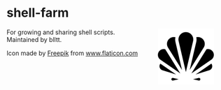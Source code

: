 # shell-farm
<img src="https://github.com/shell-farm/README/raw/main/shell2.png"
    align="right"
    style='padding: 0px 30px 0px 30px'
    alt="shell-farm logo from Freepik" width="128" height="128">

For growing and sharing shell scripts.
Maintained by blltt.

<div>Icon made by <a href="https://www.freepik.com" title="Freepik">Freepik</a> from <a href="https://www.flaticon.com/" title="Flaticon">www.flaticon.com</a></div>
